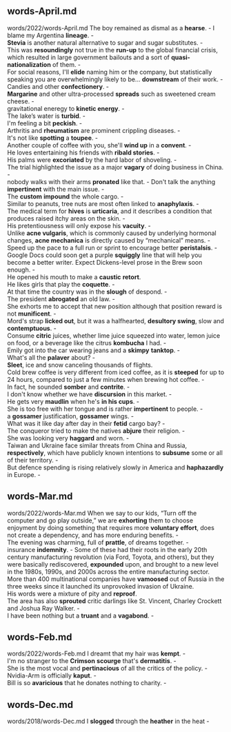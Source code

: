 ## words-April.md ## 
words/2022/words-April.md
The boy remained as dismal as a **hearse**. - 
I blame my Argentina **lineage**. -  
**Stevia** is another natural alternative to sugar and sugar substitutes. -  
This was **resoundingly** not true in the **run-up** to the global financial crisis, which resulted in large government bailouts and a sort of **quasi-nationalization** of them. -  
For social reasons, I'll **elide** naming him or the company, but statistically speaking you are overwhelmingly likely to be... **downstream** of their work. -  
Candies and other **confectionery**. -  
**Margarine** and other ultra-processed **spreads** such as sweetened cream cheese. -  
gravitational eneregy to **kinetic energy**. -  
The lake’s water is **turbid**. -   
I'm feeling a bit **peckish**. -  
Arthritis and **rheumatism** are prominent crippling diseases. -  
It's not like **spotting** a **toupee**. -  
Another couple of coffee with you, she'll **wind up** in a **convent**. -  
He loves entertaining his friends with **ribald stories**. -  
His palms were **excoriated** by the hard labor of shoveling. -  
The trial highlighted the issue as a major **vagary** of doing business in China. -  
nobody walks with their arms **pronated** like that. - 
Don't talk the anything **impertinent** with the main issue. -  
The **custom** **impound** the whole cargo. -  
Similar to peanuts, tree nuts are most often linked to **anaphylaxis**. -  
The medical term for **hives** is **urticaria**, and it describes a condition that produces raised itchy areas on the skin. -  
His pretentiousness will only expose his **vacuity**. -  
Unlike **acne vulgaris**, which is commonly caused by underlying hormonal changes, **acne mechanica** is directly caused by “mechanical” means. -  
Speed up the pace to a full run or sprint to encourage better **peristalsis**. -  
Google Docs could soon get a purple **squiggly** line that will help you become a better writer. Expect Dickens-level prose in the Brew soon enough. -  
He opened his mouth to make a **caustic** **retort**.   
He likes girls that play the **coquette**. -  
At that time the country was in the **slough** of despond. -  
The president **abrogated** an old law. -  
She exhorts me to accept that new position although that position reward is not **munificent**. -  
Mord's strap **licked out**, but it was a halfhearted, **desultory swing**, slow and **contemptuous**. -  
Consume **citric** juices, whether lime juice squeezed into water, lemon juice on food, or a beverage like the citrus **kombucha** I had. -  
Emily got into the car wearing jeans and a **skimpy** **tanktop**. -  
What's all the **palaver** about? -  
**Sleet**, ice and snow canceling thousands of flights.   
Cold brew coffee is very different from iced coffee, as it is **steeped** for up to 24 hours, compared to just a few minutes when brewing hot coffee. -  
In fact, he sounded **somber** and **contrite**. -  
I don't know whether we have **discursion** in this market. -  
He gets very **maudlin** when he's **in his cups**. -  
She is too free with her tongue and is rather **impertinent** to people. -  
a **gossamer** justification, **gossamer** wings. -  
What was it like day after day in their **fetid** cargo bay? -  
The conqueror tried to make the natives **abjure** their religion. -  
She was looking very **haggard** and worn. -  
Taiwan and Ukraine face similar threats from China and Russia, **respectively**, which have publicly known intentions to **subsume** some or all of their territory. -  
But defence spending is rising relatively slowly in America and **haphazardly** in Europe. -  

## words-Mar.md ## 
words/2022/words-Mar.md
When we say to our kids, “Turn off the computer and go play outside,” we are **exhorting** them to choose enjoyment by doing something that requires more **voluntary effort**, does not create a dependency, and has more enduring benefits. -  
The evening was charming, full of **prattle**, of dreams together. -  
insurance **indemnity**. - 
Some of these had their roots in the early 20th century manufacturing revolution (via Ford, Toyota, and others), but they were basically rediscovered, **expounded** upon, and brought to a new level in the 1980s, 1990s, and 2000s across the entire manufacturing sector.   
More than 400 multinational companies have **vamoosed** out of Russia in the three weeks since it launched its unprovoked invasion of Ukraine.   
His words were a mixture of pity and **reproof**.   
The area has also **sprouted** critic darlings like St. Vincent, Charley Crockett and Joshua Ray Walker. -  
I have been nothing but a **truant** and a **vagabond**. -  

## words-Feb.md ## 
words/2022/words-Feb.md
I dreamt that my hair was **kempt**. -  
I'm no stranger to the **Crimson** **scourge** that's **dermatitis**. -  
She is the most vocal and **pertinacious** of all the critics of the policy. -  
Nvidia-Arm is officially **kaput**. -  
Bill is so **avaricious** that he donates nothing to charity. -  

## words-Dec.md ## 
words/2018/words-Dec.md
I **slogged** through the **heather** in the heat - 
